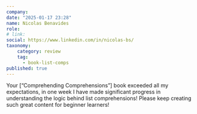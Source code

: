 ```yaml
---
company: 
date: "2025-01-17 23:28"
name: Nicolas Benavides
role: 
# link:
social: https://www.linkedin.com/in/nicolas-bs/
taxonomy:
    category: review
    tag:
      - book-list-comps
published: true
---
```


Your [“Comprehending Comprehensions”] book exceeded all my expectations, in one week I have made significant progress in understanding the logic behind list comprehensions!
Please keep creating such great content for beginner learners!
